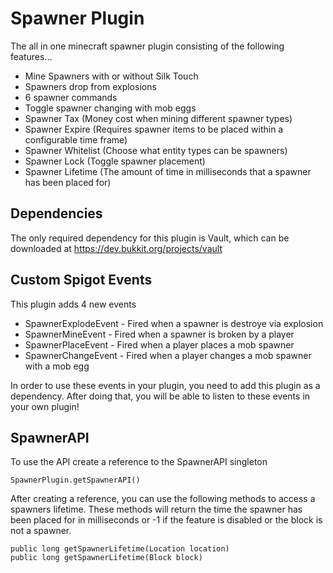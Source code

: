 # Spawner Plugin
The all in one minecraft spawner plugin consisting of the following features...
* Mine Spawners with or without Silk Touch 
* Spawners drop from explosions
* 6 spawner commands
* Toggle spawner changing with mob eggs
* Spawner Tax (Money cost when mining different spawner types)
* Spawner Expire (Requires spawner items to be placed within a configurable time frame)
* Spawner Whitelist (Choose what entity types can be spawners)
* Spawner Lock (Toggle spawner placement)
* Spawner Lifetime (The amount of time in milliseconds that a spawner has been placed for)

## Dependencies
The only required dependency for this plugin is Vault, which can be
downloaded at https://dev.bukkit.org/projects/vault

## Custom Spigot Events
This plugin adds 4 new events
* SpawnerExplodeEvent - Fired when a spawner is destroye via explosion
* SpawnerMineEvent - Fired when a spawner is broken by a player
* SpawnerPlaceEvent - Fired when a player places a mob spawner
* SpawnerChangeEvent - Fired when a player changes a mob spawner with a mob egg

In order to use these events in your plugin, you need to add this plugin as a dependency. 
After doing that, you will be able to listen to these events in your own plugin!

## SpawnerAPI
To use the API create a reference to the SpawnerAPI singleton 
~~~
SpawnerPlugin.getSpawnerAPI()
~~~
After creating a reference, you can use the following methods to access a spawners lifetime.
These methods will return the time the spawner has been placed for in milliseconds or -1 if the feature is disabled or 
the block is not a spawner. 
~~~
public long getSpawnerLifetime(Location location)
public long getSpawnerLifetime(Block block)
~~~